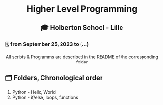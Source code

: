 # <p align="center">Higher Level Programming</p>
## <p align="center">🎓 Holberton School - Lille</p>
### 🗓️ from September 25, 2023 to (...)
<p align="center">All scripts & Programms are described in the README of the corresponding folder</p>

<h2>🗂️ Folders, Chronological order</h2>
<ol>
<li>Python - Hello, World</li>
<li>Python - if/else, loops, functions</li>
